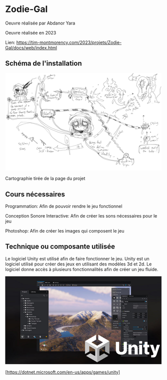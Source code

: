 # Zodie-Gal

Oeuvre réalisée par Abdanor Yara

Oeuvre réalisée en 2023

Lien: https://tim-montmorency.com/2023/projets/Zodie-Gal/docs/web/index.html

## Schéma de l'installation

<img src="../Medias/cartographie.png" style="width: 500px;"></img>

Cartographie tirée de la page du projet

## Cours nécessaires

Programmation: Afin de pouvoir rendre le jeu fonctionnel

Conception Sonore Interactive: Afin de créer les sons nécessaires pour le jeu

Photoshop:  Afin de créer les images qui composent le jeu

## Technique ou composante utilisée

Le logiciel Unity est utilisé afin de faire fonctionner le jeu. Unity est un logiciel utilisé pour créer des jeux en utilisant des modèles 3d et 2d. Le logiciel donne accès à plusieurs fonctionnalités afin de créer un jeu fluide.

<img src="../Medias/Unity.png" style="width: 500px;"></img>

[https://dotnet.microsoft.com/en-us/apps/games/unity]
